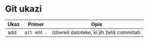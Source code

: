 # Git ukazi

| Ukaz | Primer | Opis
|-|-|-
|add|`git add .` | Izbereš datoteke, ki jih želiš commitati.
